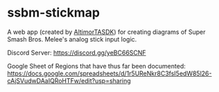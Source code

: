 # ssbm-stickmap
A web app (created by [AltimorTASDK](https://github.com/AltimorTASDK)) for creating diagrams of Super Smash Bros. Melee's analog stick input logic.

Discord Server: https://discord.gg/yeBC66SCNF

Google Sheet of Regions that have thus far been documented: https://docs.google.com/spreadsheets/d/1r5UReNkr8C3fsI5edW85l26-cAjSVudwDAaIQRoHTFw/edit?usp=sharing

